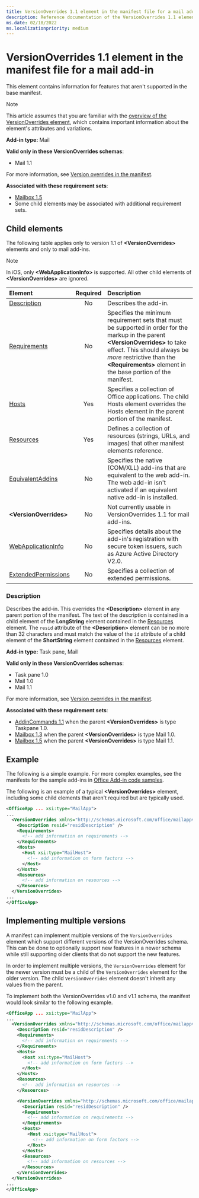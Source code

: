 ```yaml
---
title: VersionOverrides 1.1 element in the manifest file for a mail add-in
description: Reference documentation of the VersionOverrides 1.1 element (mail) for Office Add-ins manifest (XML) files.
ms.date: 02/18/2022
ms.localizationpriority: medium
---
```


# VersionOverrides 1.1 element in the manifest file for a mail add-in

This element contains information for features that aren't supported in the base manifest.

> [!NOTE]
> This article assumes that you are familiar with the [overview of the VersionOverrides element](versionoverrides.md), which contains important information about the element's attributes and variations.

**Add-in type:** Mail

**Valid only in these VersionOverrides schemas**:

- Mail 1.1

For more information, see [Version overrides in the manifest](/office/dev/add-ins/develop/add-in-manifests#version-overrides-in-the-manifest).

**Associated with these requirement sets**:

- [Mailbox 1.5](../requirement-sets/outlook/requirement-set-1.5/outlook-requirement-set-1.5.md)
- Some child elements may be associated with additional requirement sets.

## Child elements

The following table applies only to version 1.1 of **\<VersionOverrides\>** elements and only to mail add-ins.

> [!NOTE]
> In iOS, only **\<WebApplicationInfo\>** is supported. All other child elements of **\<VersionOverrides\>** are ignored.

|  Element |  Required  |  Description  |
|:-----|:-----:|:-----|
|  [Description](#description)    |  No   |  Describes the add-in. |
|  [Requirements](requirements.md)  |  No   |  Specifies the minimum requirement sets that must be supported in order for the markup in the parent **\<VersionOverrides\>** to take effect. This should always be *more* restrictive than the **\<Requirements\>** element in the base portion of the manifest.|
|  [Hosts](hosts.md)                |  Yes  |  Specifies a collection of Office applications. The child Hosts element overrides the Hosts element in the parent portion of the manifest.  |
|  [Resources](resources.md)    |  Yes  | Defines a collection of resources (strings, URLs, and images) that other manifest elements reference.|
|  [EquivalentAddins](equivalentaddins.md)    |  No  | Specifies the native (COM/XLL) add-ins that are equivalent to the web add-in. The web add-in isn't activated if an equivalent native add-in is installed.|
|  **\<VersionOverrides\>**    |  No  | Not currently usable in VersionOverrides 1.1 for mail add-ins. |
|  [WebApplicationInfo](webapplicationinfo.md)    |  No  | Specifies details about the add-in's registration with secure token issuers, such as Azure Active Directory V2.0. |
|  [ExtendedPermissions](extendedpermissions.md) |  No  |  Specifies a collection of extended permissions. |

### Description

Describes the add-in. This overrides the **\<Description\>** element in any parent portion of the manifest. The text of the description is contained in a child element of the **LongString** element contained in the [Resources](resources.md) element. The `resid` attribute of the **\<Description\>** element can be no more than 32 characters and must match the value of the `id` attribute of a child element of the **ShortString** element contained in the [Resources](resources.md) element.

**Add-in type:** Task pane, Mail

**Valid only in these VersionOverrides schemas**:

- Task pane 1.0
- Mail 1.0
- Mail 1.1

For more information, see [Version overrides in the manifest](/office/dev/add-ins/develop/add-in-manifests#version-overrides-in-the-manifest).

**Associated with these requirement sets**:

- [AddinCommands 1.1](../requirement-sets/common/add-in-commands-requirement-sets.md) when the parent **\<VersionOverrides\>** is type Taskpane 1.0.
- [Mailbox 1.3](../requirement-sets/outlook/requirement-set-1.3/outlook-requirement-set-1.3.md) when the parent **\<VersionOverrides\>** is type Mail 1.0.
- [Mailbox 1.5](../requirement-sets/outlook/requirement-set-1.5/outlook-requirement-set-1.5.md) when the parent **\<VersionOverrides\>** is type Mail 1.1.

## Example

The following is a simple example. For more complex examples, see the manifests for the sample add-ins in [Office Add-in code samples](https://github.com/OfficeDev/PnP-OfficeAddins).

The following is an example of a typical **\<VersionOverrides\>** element, including some child elements that aren't required but are typically used.

```xml
<OfficeApp ... xsi:type="MailApp">
...
  <VersionOverrides xmlns="http://schemas.microsoft.com/office/mailappversionoverrides/1.1" xsi:type="VersionOverridesV1_1">
    <Description resid="residDescription" />
    <Requirements>
      <!-- add information on requirements -->
    </Requirements>
    <Hosts>
      <Host xsi:type="MailHost">
        <!-- add information on form factors -->
      </Host>
    </Hosts>
    <Resources>
      <!-- add information on resources -->
    </Resources>
  </VersionOverrides>
...
</OfficeApp>
```

## Implementing multiple versions

A manifest can implement multiple versions of the `VersionOverrides` element which support different versions of the VersionOverrides schema. This can be done to optionally support new features in a newer schema while still supporting older clients that do not support the new features.

In order to implement multiple versions, the `VersionOverrides` element for the newer version must be a child of the `VersionOverrides` element for the older version. The child `VersionOverrides` element doesn't inherit any values from the parent.

To implement both the VersionOverrides v1.0 and v1.1 schema, the manifest would look similar to the following example.

```xml
<OfficeApp ... xsi:type="MailApp">
...
  <VersionOverrides xmlns="http://schemas.microsoft.com/office/mailappversionoverrides" xsi:type="VersionOverridesV1_0">
    <Description resid="residDescription" />
    <Requirements>
      <!-- add information on requirements -->
    </Requirements>
    <Hosts>
      <Host xsi:type="MailHost">
        <!-- add information on form factors -->
      </Host>
    </Hosts>
    <Resources>
      <!-- add information on resources -->
    </Resources>

    <VersionOverrides xmlns="http://schemas.microsoft.com/office/mailappversionoverrides/1.1" xsi:type="VersionOverridesV1_1">
      <Description resid="residDescription" />
      <Requirements>
        <!-- add information on requirements -->
      </Requirements>
      <Hosts>
        <Host xsi:type="MailHost">
          <!-- add information on form factors -->
        </Host>
      </Hosts>
      <Resources>
        <!-- add information on resources -->
      </Resources>
    </VersionOverrides>  
  </VersionOverrides>
...
</OfficeApp>
```
